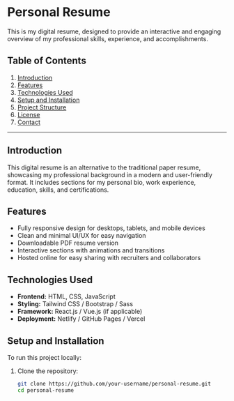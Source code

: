 # Personal Resume

This is my digital resume, designed to provide an interactive and engaging overview of my professional skills, experience, and accomplishments.

## Table of Contents

1. [Introduction](#introduction)
2. [Features](#features)
3. [Technologies Used](#technologies-used)
4. [Setup and Installation](#setup-and-installation)
5. [Project Structure](#project-structure)
6. [License](#license)
7. [Contact](#contact)

---

## Introduction

This digital resume is an alternative to the traditional paper resume, showcasing my professional background in a modern and user-friendly format. It includes sections for my personal bio, work experience, education, skills, and certifications.

## Features

- Fully responsive design for desktops, tablets, and mobile devices
- Clean and minimal UI/UX for easy navigation
- Downloadable PDF resume version
- Interactive sections with animations and transitions
- Hosted online for easy sharing with recruiters and collaborators

## Technologies Used

- **Frontend:** HTML, CSS, JavaScript  
- **Styling:** Tailwind CSS / Bootstrap / Sass  
- **Framework:** React.js / Vue.js (if applicable)  
- **Deployment:** Netlify / GitHub Pages / Vercel  

## Setup and Installation

To run this project locally:

1. Clone the repository:
   ```bash
   git clone https://github.com/your-username/personal-resume.git
   cd personal-resume
